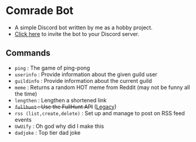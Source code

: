 # Comrade Bot
- A simple Discord bot written by me as a hobby project.
- [Click here](https://discord.com/api/oauth2/authorize?client_id=963799147947909141&permissions=2684404736&scope=bot%20applications.commands) to invite the bot to your Discord server.

## Commands
- `ping` : The game of ping-pong 
- `userinfo` : Provide information about the given guild user 
- `guildinfo` : Provide information about the current guild 
- `meme` : Returns a random HOT meme from Reddit (may not be funny all the time) 
- `lengthen` : Lengthen a shortened link 
- ~~`fullhunt` : Use the FullHunt API~~ ([Legacy](legacy/fullhunt.js))
- `rss (list,create,delete)` : Set up and manage to post on RSS feed events 
- `UwUify` : Oh god why did I make this 
- `dadjoke` : Top tier dad joke 
